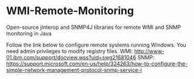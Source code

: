 # WMI-Remote-Monitoring
Open-source jInterop and SNMP4J libraries for remote WMI and SNMP monitoring in Java

Follow the link below to configure remote systems running Windows. You need admin privileges to modify registry files.
WMI: http://www-01.ibm.com/support/docview.wss?uid=swg21681046
SNMP: https://support.microsoft.com/en-us/help/324263/how-to-configure-the-simple-network-management-protocol-snmp-service-i
